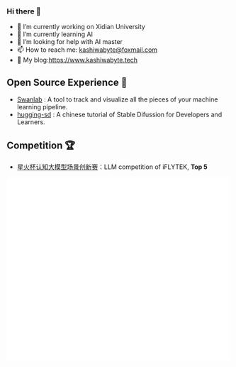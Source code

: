 ### Hi there 👋
- 🔭 I’m currently working on Xidian University
- 🌱 I’m currently learning AI
- 🤔 I’m looking for help with  AI master
- 📫 How to reach me: kashiwabyte@foxmail.com
- 🎉 My blog:https://www.kashiwabyte.tech

## Open Source Experience 👯

- [Swanlab](https://github.com/SwanHubX/SwanLab) : A tool to track and visualize all the pieces of your machine learning pipeline.
- [hugging-sd](https://github.com/datawhalechina/hugging-sd) : A chinese tutorial of Stable Difussion for Developers and Learners.

## Competition 🏆
- [星火杯认知大模型场景创新赛](http://challenge.xfyun.cn/xinghuo)：LLM competition of iFLYTEK, **Top 5**

<!--
**KashiwaByte/KashiwaByte** is a ✨ _special_ ✨ repository because its `README.md` (this file) appears on your GitHub profile.

Here are some ideas to get you started:
      
- 🔭 I’m currently working on 西安电子科技大学
- 🌱 I’m currently learning AI（人工智能专业）
- 🤔 I’m looking for help with  AI master
- 📫 How to reach me: qq 471314513
-  My blog:https://www.kashiwabyte.tech
-->

![Metrics](/github-metrics.svg)